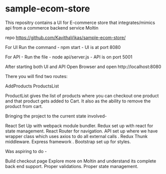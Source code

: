 # sample-ecom-store

This repositry contains a UI for E-commerce store that integrates/mimics api from a commerce backend service Moltin

repo https://github.com/KavithaVikas/sample-ecom-store/ 

For UI Run the command - npm start - UI is at port 8080

For API - Run the file - node api/server.js - API is on port 5001

After starting both UI and API Open Browser and open http://localhost:8080

There you will find two routes:

AddProducts
ProductsList

ProductList gives the list of products where you can checkout one product and that product gets added to Cart. It also as the ability to remove the product from cart.

Bringing the project to the current state involved-

React Set Up with webpack module bundler.
Redux set up with react for state management.
React Router for navigation.
API set up where we have wrapper class which uses axios to do all external calls .
Redux Thunk middleware.
Express framework .
Bootstrap set up for styles.

Was aspiring to do - 

Build checkout page
Explore more on Moltin and understand its complete back end support.
Proper validations.
Proper state management.






